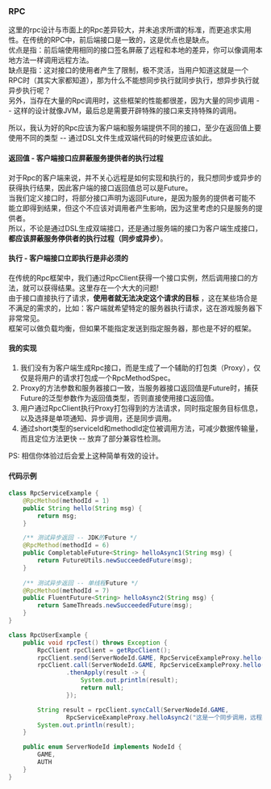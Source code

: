 ### RPC

这里的rpc设计与市面上的Rpc差异较大，并未追求所谓的标准，而更追求实用性。在传统的RPC中，前后端接口是一致的，这是优点也是缺点。  
优点是指：前后端使用相同的接口签名屏蔽了远程和本地的差异，你可以像调用本地方法一样调用远程方法。  
缺点是指：这对接口的使用者产生了限制，极不灵活，当用户知道这就是一个RPC时（其实大家都知道），那为什么不能想同步执行就同步执行，想异步执行就异步执行呢？  
另外，当存在大量的Rpc调用时，这些框架的性能都很差，因为大量的同步调用 -- 这样的设计就像JVM，最后总是需要开辟特殊的接口来支持特殊的调用。

所以，我认为好的Rpc应该为客户端和服务端提供不同的接口，至少在返回值上要使用不同的类型 -- 通过DSL文件生成双端代码的时候更应该如此。

#### 返回值 - 客户端接口应屏蔽服务提供者的执行过程

对于Rpc的客户端来说，并不关心远程是如何实现和执行的，我只想同步或异步的获得执行结果，因此客户端的接口返回值总可以是Future。  
当我们定义接口时，将部分接口声明为返回Future，是因为服务的提供者可能不能立即得到结果，但这个不应该对调用者产生影响，因为这里考虑的只是服务的提供者。  
所以，不论是通过DSL生成双端接口，还是通过服务端的接口为客户端生成接口，**都应该屏蔽服务停供者的执行过程（同步或异步）**。

#### 执行 - 客户端接口立即执行是非必须的

在传统的Rpc框架中，我们通过RpcClient获得一个接口实例，然后调用接口的方法，就可以获得结果。这里存在一个大大的问题!  
由于接口直接执行了请求，**使用者就无法决定这个请求的目标**
，这在某些场合是不满足的需求的，比如：客户端就希望特定的服务器执行请求，这在游戏服务器下非常常见。  
框架可以做负载均衡，但如果不能指定发送到指定服务器，那也是不好的框架。

#### 我的实现

1. 我们没有为客户端生成Rpc接口，而是生成了一个辅助的打包类（Proxy），仅仅是将用户的请求打包成一个RpcMethodSpec。
2. Proxy的方法参数和服务器接口一致，当服务器接口返回值是Future时，捕获Future的泛型参数作为返回值类型，否则直接使用接口返回值。
3. 用户通过RpcClient执行Proxy打包得到的方法请求，同时指定服务目标信息，以及选择是单项通知、异步调用，还是同步调用。
4. 通过short类型的serviceId和methodId定位被调用方法，可减少数据传输量，而且定位方法更快 -- 放弃了部分兼容性检测。

PS: 相信你体验过后会爱上这种简单有效的设计。

#### 代码示例

```java
class RpcServiceExample {
    @RpcMethod(methodId = 1)
    public String hello(String msg) {
        return msg;
    }

    /** 测试异步返回 -- JDK的Future */
    @RpcMethod(methodId = 6)
    public CompletableFuture<String> helloAsync1(String msg) {
        return FutureUtils.newSucceededFuture(msg);
    }
    
    /** 测试异步返回 -- 单线程Future */
    @RpcMethod(methodId = 7)
    public FluentFuture<String> helloAsync2(String msg) {
        return SameThreads.newSucceededFuture(msg);
    }
}

class RpcUserExample {
    public void rpcTest() throws Exception {
        RpcClient rpcClient = getRpcClient();
        rpcClient.send(ServerNodeId.GAME, RpcServiceExampleProxy.hello("这是一个通知，不接收结果"));
        rpcClient.call(ServerNodeId.GAME, RpcServiceExampleProxy.hello("这是一个异步调用，可监听结果"))
                .thenApply(result -> {
                    System.out.println(result);
                    return null;
                });

        String result = rpcClient.syncCall(ServerNodeId.GAME,
                RpcServiceExampleProxy.helloAsync2("这是一个同步调用，远程异步执行"));
        System.out.println(result);
    }

    public enum ServerNodeId implements NodeId {
        GAME,
        AUTH
    }
}
```